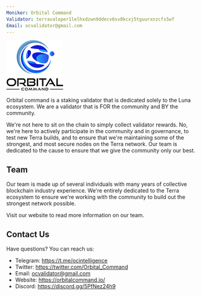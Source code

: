 ```yaml
---
Moniker: Orbital Command
Validator: terravaloper1lelhxdzwn9ddecv6sv0kcxj5tguurxnzcfs5wf
Email: ocvalidator@gmail.com
---
```


![OrbitalCommand](logo.png)

Orbital command is a staking validator that is dedicated solely to the Luna ecosystem. We are a validator that is FOR the community and BY the community. 

We're not here to sit on the chain to simply collect validator rewards. No, we're here to actively participate in the community and in governance, to test new Terra builds, and to ensure that we're maintaining some of the strongest, and most secure nodes on the Terra network. Our team is dedicated to the cause to ensure that we give the community only our best.

## Team
Our team is made up of several individuals with many years of collective blockchain industry experience. We're entirely dedicated to the Terra ecosystem to ensure we're working with the community to build out the strongest network possible.

Visit our website to read more information on our team.

## Contact Us

Have questions? You can reach us:

- Telegram: https://t.me/ocintelligence
- Twitter: https://twitter.com/Orbital_Command
- Email: ocvalidator@gmail.com
- Website: https://orbitalcommand.io/
- Discord: https://discord.gg/5PfNez24h9
